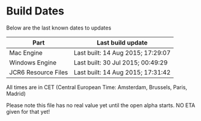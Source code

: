 # Build Dates

Below are the last known dates to updates

Part | Last build update
-----|-----
Mac Engine | Last built: 14 Aug 2015; 17:29:07
Windows Engine | Last built: 30 Jul 2015; 00:49:29
JCR6 Resource Files | Last built: 14 Aug 2015; 17:31:42
All times are in CET (Central European Time: Amsterdam, Brussels, Paris, Madrid)


Please note this file has no real value yet until the open alpha starts. NO ETA given for that yet!
